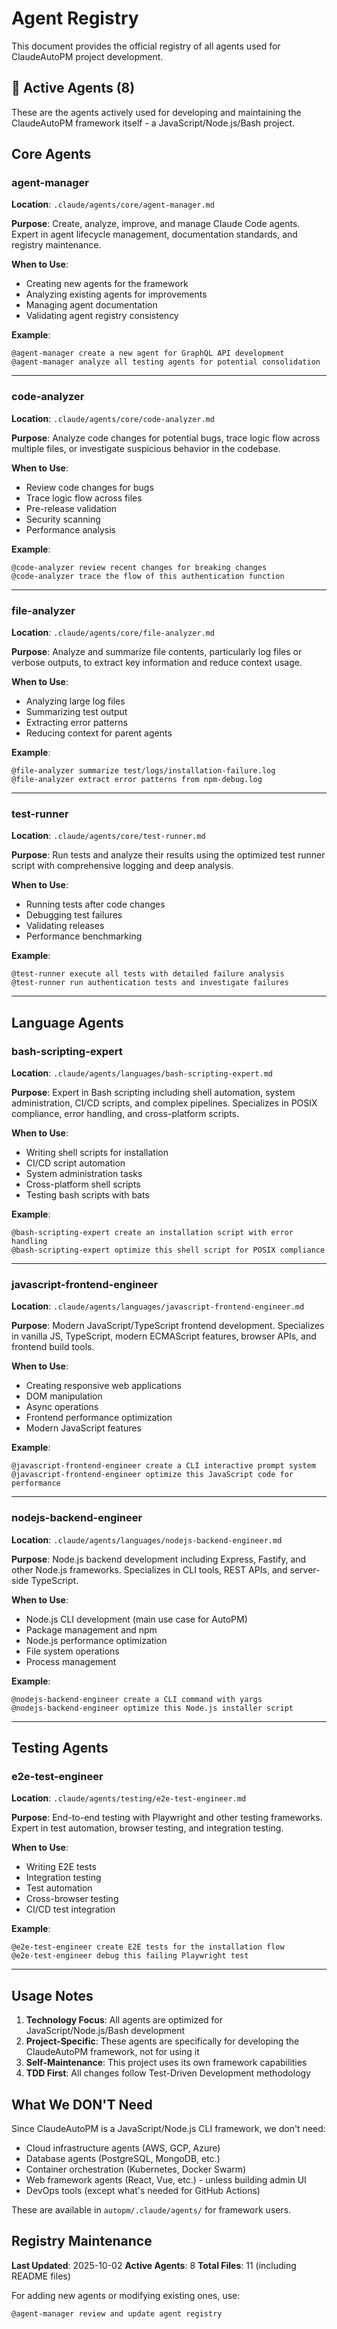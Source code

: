 # Agent Registry

This document provides the official registry of all agents used for ClaudeAutoPM project development.

## 🎯 Active Agents (8)

These are the agents actively used for developing and maintaining the ClaudeAutoPM framework itself - a JavaScript/Node.js/Bash project.

## Core Agents

### agent-manager

**Location**: `.claude/agents/core/agent-manager.md`

**Purpose**: Create, analyze, improve, and manage Claude Code agents. Expert in agent lifecycle management, documentation standards, and registry maintenance.

**When to Use**:
- Creating new agents for the framework
- Analyzing existing agents for improvements
- Managing agent documentation
- Validating agent registry consistency

**Example**:
```
@agent-manager create a new agent for GraphQL API development
@agent-manager analyze all testing agents for potential consolidation
```

---

### code-analyzer

**Location**: `.claude/agents/core/code-analyzer.md`

**Purpose**: Analyze code changes for potential bugs, trace logic flow across multiple files, or investigate suspicious behavior in the codebase.

**When to Use**:
- Review code changes for bugs
- Trace logic flow across files
- Pre-release validation
- Security scanning
- Performance analysis

**Example**:
```
@code-analyzer review recent changes for breaking changes
@code-analyzer trace the flow of this authentication function
```

---

### file-analyzer

**Location**: `.claude/agents/core/file-analyzer.md`

**Purpose**: Analyze and summarize file contents, particularly log files or verbose outputs, to extract key information and reduce context usage.

**When to Use**:
- Analyzing large log files
- Summarizing test output
- Extracting error patterns
- Reducing context for parent agents

**Example**:
```
@file-analyzer summarize test/logs/installation-failure.log
@file-analyzer extract error patterns from npm-debug.log
```

---

### test-runner

**Location**: `.claude/agents/core/test-runner.md`

**Purpose**: Run tests and analyze their results using the optimized test runner script with comprehensive logging and deep analysis.

**When to Use**:
- Running tests after code changes
- Debugging test failures
- Validating releases
- Performance benchmarking

**Example**:
```
@test-runner execute all tests with detailed failure analysis
@test-runner run authentication tests and investigate failures
```

---

## Language Agents

### bash-scripting-expert

**Location**: `.claude/agents/languages/bash-scripting-expert.md`

**Purpose**: Expert in Bash scripting including shell automation, system administration, CI/CD scripts, and complex pipelines. Specializes in POSIX compliance, error handling, and cross-platform scripts.

**When to Use**:
- Writing shell scripts for installation
- CI/CD script automation
- System administration tasks
- Cross-platform shell scripts
- Testing bash scripts with bats

**Example**:
```
@bash-scripting-expert create an installation script with error handling
@bash-scripting-expert optimize this shell script for POSIX compliance
```

---

### javascript-frontend-engineer

**Location**: `.claude/agents/languages/javascript-frontend-engineer.md`

**Purpose**: Modern JavaScript/TypeScript frontend development. Specializes in vanilla JS, TypeScript, modern ECMAScript features, browser APIs, and frontend build tools.

**When to Use**:
- Creating responsive web applications
- DOM manipulation
- Async operations
- Frontend performance optimization
- Modern JavaScript features

**Example**:
```
@javascript-frontend-engineer create a CLI interactive prompt system
@javascript-frontend-engineer optimize this JavaScript code for performance
```

---

### nodejs-backend-engineer

**Location**: `.claude/agents/languages/nodejs-backend-engineer.md`

**Purpose**: Node.js backend development including Express, Fastify, and other Node.js frameworks. Specializes in CLI tools, REST APIs, and server-side TypeScript.

**When to Use**:
- Node.js CLI development (main use case for AutoPM)
- Package management and npm
- Node.js performance optimization
- File system operations
- Process management

**Example**:
```
@nodejs-backend-engineer create a CLI command with yargs
@nodejs-backend-engineer optimize this Node.js installer script
```

---

## Testing Agents

### e2e-test-engineer

**Location**: `.claude/agents/testing/e2e-test-engineer.md`

**Purpose**: End-to-end testing with Playwright and other testing frameworks. Expert in test automation, browser testing, and integration testing.

**When to Use**:
- Writing E2E tests
- Integration testing
- Test automation
- Cross-browser testing
- CI/CD test integration

**Example**:
```
@e2e-test-engineer create E2E tests for the installation flow
@e2e-test-engineer debug this failing Playwright test
```

---

## Usage Notes

1. **Technology Focus**: All agents are optimized for JavaScript/Node.js/Bash development
2. **Project-Specific**: These agents are specifically for developing the ClaudeAutoPM framework, not for using it
3. **Self-Maintenance**: This project uses its own framework capabilities
4. **TDD First**: All changes follow Test-Driven Development methodology

## What We DON'T Need

Since ClaudeAutoPM is a JavaScript/Node.js CLI framework, we don't need:
- Cloud infrastructure agents (AWS, GCP, Azure)
- Database agents (PostgreSQL, MongoDB, etc.)
- Container orchestration (Kubernetes, Docker Swarm)
- Web framework agents (React, Vue, etc.) - unless building admin UI
- DevOps tools (except what's needed for GitHub Actions)

These are available in `autopm/.claude/agents/` for framework users.

## Registry Maintenance

**Last Updated**: 2025-10-02
**Active Agents**: 8
**Total Files**: 11 (including README files)

For adding new agents or modifying existing ones, use:
```
@agent-manager review and update agent registry
```
